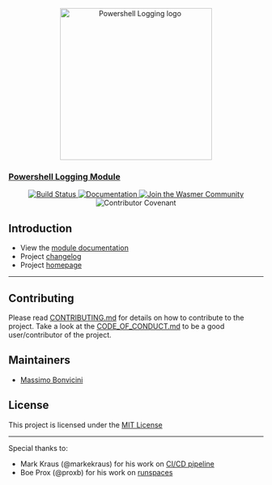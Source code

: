 <p align="center">
  <a href="https://www.powershellgallery.com/packages/logging" target="_blank" rel="noopener noreferrer">
    <img src="https://github.com/EsOsO/Logging/blob/static/img/logo.svg" width="300px" alt="Powershell Logging logo">
    <h3>Powershell Logging Module</h3>
  </a>
</p>

<p align="center">
  <a href="https://ci.appveyor.com/project/EsOsO/logging">
    <img src="https://ci.appveyor.com/api/projects/status/wij05u9qud1lin3b/branch/master?svg=true" alt="Build Status">
  </a>
  <a href="https://logging.readthedocs.io/en/latest/?badge=latest">
    <img src="https://readthedocs.org/projects/logging/badge/?version=latest" alt="Documentation">
  </a>
  <a href="https://www.powershellgallery.com/packages/logging">
    <img src="https://img.shields.io/powershellgallery/dt/logging.svg" alt="Join the Wasmer Community">
  </a>
  <img src="https://img.shields.io/badge/Contributor%20Covenant-v1.4%20adopted-ff69b4.svg" alt="Contributor Covenant" />
</p>

## Introduction

- View the [module documentation][module-doc]
- Project [changelog][changelog]
- Project [homepage][github-logging]

---

## Contributing

Please read [CONTRIBUTING.md][contribute] for details on how to contribute to the project.
Take a look at the [CODE_OF_CONDUCT.md][coc] to be a good user/contributor of the project.

## Maintainers

- [Massimo Bonvicini][github]

## License

This project is licensed under the [MIT License][license]

---

Special thanks to:
- Mark Kraus (@markekraus) for his work on [CI/CD pipeline][get-powershell-blog]
- Boe Prox (@proxb) for his work on [runspaces][runspaces]

[appveyor-image]: https://ci.appveyor.com/api/projects/status/wij05u9qud1lin3b/branch/master?svg=true
[appveyor-link]: https://ci.appveyor.com/project/EsOsO/logging
[rtfd-image]: https://readthedocs.org/projects/logging/badge/?version=latest
[rtfd-link]: https://logging.readthedocs.io/en/latest/?badge=latest
[psgallery-image]: https://img.shields.io/powershellgallery/dt/logging.svg
[psgallery]: https://www.powershellgallery.com/packages/logging
[module-doc]: https://logging.readthedocs.io
[changelog]: https://logging.readthedocs.io/about/CHANGELOG.md
[github-logging]: https://github.com/EsOsO/Logging
[contribute]: https://logging.readthedocs.io/about/CONTRIBUTING.md
[get-powershell-blog]: http://get-powershellblog.blogspot.com/2017/03/write-faq-n-manual-part1.html
[runspaces]: https://learn-powershell.net/tag/runspace/
[github]: https://github.com/EsOsO
[license]: https://logging.readthedocs.io/about/LICENSE
[coc]: https://logging.readthedocs.io/about/CODE_OF_CONDUCT.md
